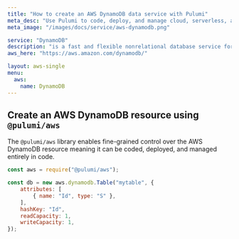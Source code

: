 ```yaml
---
title: "How to create an AWS DynamoDB data service with Pulumi"
meta_desc: "Use Pulumi to code, deploy, and manage cloud, serverless, and container apps and infrastructure"
meta_image: "/images/docs/service/aws-dynamodb.png"

service: "DynamoDB"
description: "is a fast and flexible nonrelational database service for all applications that need consistent, single-digit millisecond latency at any scale"
aws_here: "https://aws.amazon.com/dynamodb/"

layout: aws-single
menu:
  aws:
    name: DynamoDB
---
```


## Create an AWS DynamoDB resource using `@pulumi/aws`

The `@pulumi/aws` library enables fine-grained control over the AWS DynamoDB resource meaning it can be coded, deployed, and managed entirely in code.

```javascript
const aws = require("@pulumi/aws");

const db = new aws.dynamodb.Table("mytable", {
    attributes: [
        { name: "Id", type: "S" },
    ],
    hashKey: "Id",
    readCapacity: 1,
    writeCapacity: 1,
});
```
